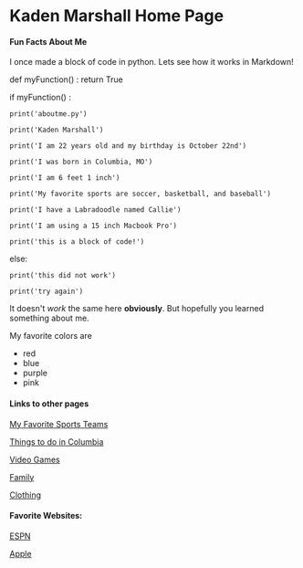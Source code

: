 # Kaden Marshall Home Page

#### Fun Facts About Me
I once made a block of code in python. Lets see how it works in Markdown!

def myFunction() :
    return True

if myFunction() :

    print('aboutme.py')
        
    print('Kaden Marshall')
        
    print('I am 22 years old and my birthday is October 22nd')
        
    print('I was born in Columbia, MO')
        
    print('I am 6 feet 1 inch')
        
    print('My favorite sports are soccer, basketball, and baseball')
        
    print('I have a Labradoodle named Callie')
        
    print('I am using a 15 inch Macbook Pro')
        
    print('this is a block of code!')
    
else:

    print('this did not work')
    
    print('try again')

It doesn't *work* the same here **obviously**. But hopefully you learned something about me.

My favorite colors are

- red 
- blue
- purple
- pink


#### Links to other pages
[My Favorite Sports Teams](link) 

[Things to do in Columbia]()

[Video Games]()

[Family]()

[Clothing]()


#### Favorite Websites:

[ESPN](https://www.espn.com)

[Apple](https://www.apple.com)